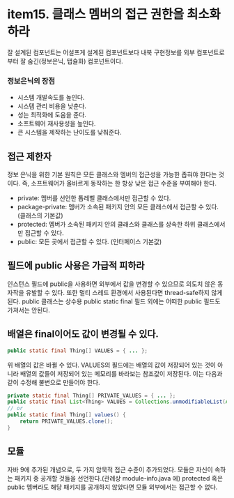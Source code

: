 # item15. 클래스 멤버의 접근 권한을 최소화하라
잘 설계된 컴포넌트는 어설프게 설계된 컴포넌트보다 내북 구현정보를 외부 컴포넌트로부터 잘 숨긴(정보은닉, 탭슐화) 컴포넌트이다.

### 정보은닉의 장점
* 시스템 개발속도를 높인다.
* 시스템 관리 비용을 낮춘다.
* 성는 최적화에 도움을 준다.
* 소프트웨어 재사용성을 높인다.
* 큰 시스템을 제작하는 난이도를 낮춰준다.

## 접근 제한자
정보 은닉을 위한 기본 원칙은 모든 클래스와 멤버의 접근성을 가능한 좁혀야 한다는 것이다. 즉, 소프트웨어가 올바르게 동작하는 한 항상 낮은 접근 수준을 부여해야 한다.
* private: 멤버를 선언한 톱레벨 클래스에서만 접근할 수 있다.
* package-private: 멤버가 소속된 패키지 안의 모든 클래스에서 접근할 수 있다. (클래스의 기본값)
* protected: 멤버가 소속된 패키지 안의 클래스와 클래스를 상속한 하위 클래스에서만 접근할 수 있다.
* public: 모든 곳에서 접근할 수 있다. (인터페이스 기본값)


## 필드에 public 사용은 가급적 피하라
인스턴스 필드에 public을 사용하면 외부에서 값을 변경할 수 있으므로 의도치 않은 동자작을 유발할 수 있다. 또한 멀티 스레드 환경에서 사용된다면 thread-safe하지 않게 된다. 
public 클래스는 상수용 public static final 필드 외에는 어떠한 public 필드도 가져서는 안된다. 

## 배열은 final이어도 값이 변경될 수 있다.
``` java
public static final Thing[] VALUES = { ... };
```
위 배열의 값은 바뀔 수 있다. VALUES의 필드에는 배열의 값이 저장되어 있는 것이 아니라 배열의 값들이 저장되어 있는 메모리를 바라보는 참조값이 저장된다.
이는 다음과 같이 수정해 불변으로 만들어야 한다.
``` java
private static final Thing[] PRIVATE_VALUES = { ... };
public static final List<Thing> VALUES = Collections.unmodifiableList(Arrays.asList(PRIVATE_VALUES));
// or
public static final Thing[] values() {
    return PRIVATE_VALUES.clone();
}
```

## 모듈
자바 9에 추가된 개념으로, 두 가지 암묵적 접근 수준이 추가되었다. 모듈은 자신이 속하는 패키지 중 공개할 것들을 선언한다.(관례상 module-info.java 에)
protected 혹은 public 멤버라도 해당 패키지를 공개하지 않았다면 모듈 외부에서는 접근할 수 없다. 